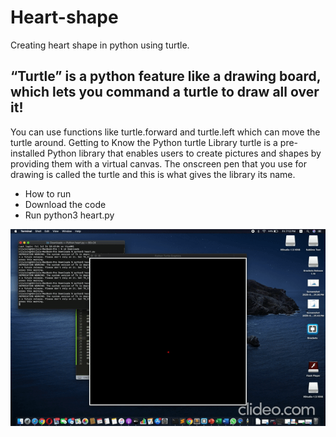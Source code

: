 # Heart-shape
Creating heart shape in python using turtle.

## “Turtle” is a python feature like a drawing board, which lets you command a turtle to draw all over it!

You can use functions like turtle.forward and turtle.left which can move the turtle around.
Getting to Know the Python turtle Library
turtle is a pre-installed Python library that enables users to create pictures and shapes by providing them with a virtual canvas. The onscreen pen that you use for drawing is called the turtle and this is what gives the library its name.

- How to run 
- Download the code
- Run python3 heart.py

![](ezgif.com-video-to-gif.gif)
